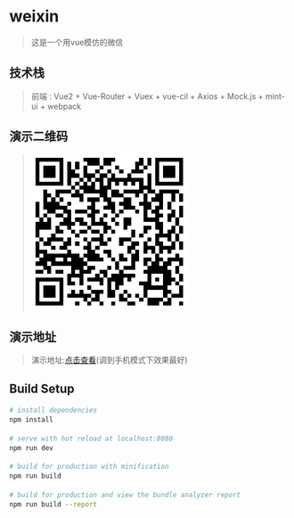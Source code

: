 # weixin

> 这是一个用vue模仿的微信

## 技术栈
> 前端 : Vue2 + Vue-Router + Vuex + vue-cil + Axios + Mock.js + mint-ui + webpack

## 演示二维码
> ![演示二维码](https://github.com/NeiHengLiu/weixin-vue/blob/master/src/assets/mdImages/erweima.png)

## 演示地址
> 演示地址:[点击查看](https://neihengliu.github.io/demo/weixin-vue)(调到手机模式下效果最好)

## Build Setup

``` bash
# install dependencies
npm install

# serve with hot reload at localhost:8080
npm run dev

# build for production with minification
npm run build

# build for production and view the bundle analyzer report
npm run build --report
```
